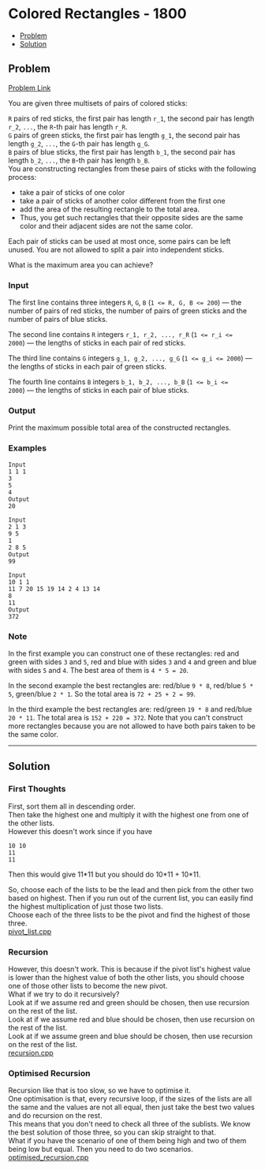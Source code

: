 # Colored Rectangles - 1800
- [Problem](#problem)
- [Solution](#solution)

## Problem
[Problem Link](https://codeforces.com/problemset/problem/1398/D)  

You are given three multisets of pairs of colored sticks:   

`R` pairs of red sticks, the first pair has length `r_1`, the second pair has length `r_2`, `...`, the `R`-th pair has length `r_R`.  
`G` pairs of green sticks, the first pair has length `g_1`, the second pair has length `g_2`, `...`, the `G`-th pair has length `g_G`.  
`B` pairs of blue sticks, the first pair has length `b_1`, the second pair has length `b_2`, `...`, the `B`-th pair has length `b_B`.   
You are constructing rectangles from these pairs of sticks with the following process:   
- take a pair of sticks of one color
- take a pair of sticks of another color different from the first one
- add the area of the resulting rectangle to the total area. 
- Thus, you get such rectangles that their opposite sides are the same color and their adjacent sides are not the same color.  

Each pair of sticks can be used at most once, some pairs can be left unused. You are not allowed to split a pair into independent sticks.  

What is the maximum area you can achieve?  
  
### Input
The first line contains three integers `R`, `G`, `B` (`1 <= R, G, B <= 200`) — the number of pairs of red sticks, the number of pairs of green sticks and the number of pairs of blue sticks.  

The second line contains `R` integers `r_1, r_2, ..., r_R` (`1 <= r_i <= 2000`) — the lengths of sticks in each pair of red sticks.  

The third line contains `G` integers `g_1, g_2, ..., g_G` (`1 <= g_i <= 2000`) — the lengths of sticks in each pair of green sticks.  

The fourth line contains `B` integers `b_1, b_2, ..., b_B` (`1 <= b_i <= 2000`) — the lengths of sticks in each pair of blue sticks.  
  
### Output
Print the maximum possible total area of the constructed rectangles.

### Examples
```
Input
1 1 1
3
5
4
Output
20
```
```
Input
2 1 3
9 5
1
2 8 5
Output
99
```
```
Input
10 1 1
11 7 20 15 19 14 2 4 13 14
8
11
Output
372
```

### Note
In the first example you can construct one of these rectangles: red and green with sides `3` and `5`, red and blue with sides `3` and `4` and green and blue with sides `5` and `4`. The best area of them is `4 * 5 = 20`.  

In the second example the best rectangles are: red/blue `9 * 8`, red/blue `5 * 5`, green/blue `2 * 1`. So the total area is `72 + 25 + 2 = 99`.  

In the third example the best rectangles are: red/green `19 * 8` and red/blue `20 * 11`. The total area is `152 + 220 = 372`. Note that you can't construct more rectangles because you are not allowed to have both pairs taken to be the same color.

-----

## Solution

### First Thoughts
First, sort them all in descending order.  
Then take the highest one and multiply it with the highest one from one of the other lists.  
However this doesn't work since if you have 
```
10 10
11
11
```
Then this would give 11*11 but you should do 10\*11 + 10\*11.  

So, choose each of the lists to be the lead and then pick from the other two based on highest. Then if you run out of the current list, you can easily find the highest multiplication of just those two lists.  
Choose each of the three lists to be the pivot and find the highest of those three.  
[pivot_list.cpp](solutions/pivot_list.cpp)  

### Recursion
However, this doesn't work. This is because if the pivot list's highest value is lower than the highest value of both the other lists, you should choose one of those other lists to become the new pivot.  
What if we try to do it recursively?  
Look at if we assume red and green should be chosen, then use recursion on the rest of the list.  
Look at if we assume red and blue should be chosen, then use recursion on the rest of the list.  
Look at if we assume green and blue should be chosen, then use recursion on the rest of the list.  
[recursion.cpp](solutions/recursion.cpp)  

### Optimised Recursion
Recursion like that is too slow, so we have to optimise it.  
One optimisation is that, every recursive loop, if the sizes of the lists are all the same and the values are not all equal, then just take the best two values and do recursion on the rest.  
This means that you don't need to check all three of the sublists. We know the best solution of those three, so you can skip straight to that.  
What if you have the scenario of one of them being high and two of them being low but equal. Then you need to do two scenarios.  
[optimised_recursion.cpp](solutions/optimised_recursion.cpp)  

